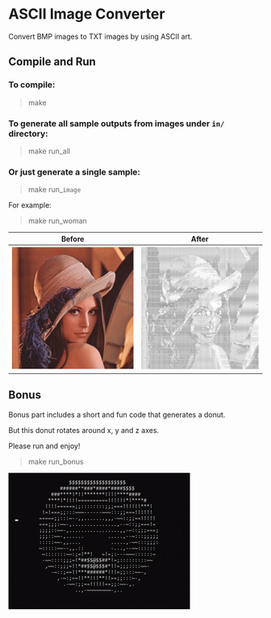 # ASCII Image Converter

Convert BMP images to TXT images by using ASCII art.

## Compile and Run

<h3>To compile:</h3>

> make

<h3>To generate all sample outputs from images under <code>in/</code> directory:</h3>

> make run_all

<h3>Or just generate a single sample:</h3>

> make run_<code>image</code>

For example:

> make run_woman

Before|After
|---|---|
![bmp](in/woman.bmp) | ![png](assets/woman.png)

## Bonus

Bonus part includes a short and fun code that generates a donut.

But this donut rotates around x, y and z axes.  

Please run and enjoy!

> make run_bonus

![video](assets/donut.gif)
